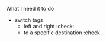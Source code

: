 What I need it to do

- switch tags
    - left and right :check:
    - to a specific destination :check
